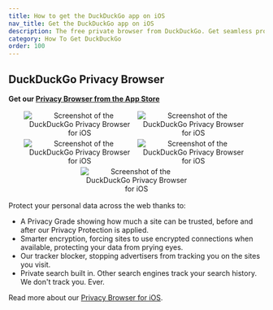 ```yaml
---
title: How to get the DuckDuckGo app on iOS
nav_title: Get the DuckDuckGo app on iOS
description: The free private browser from DuckDuckGo. Get seamless protection while you search and browse, plus access to tracking protection for emails you receive.
category: How To Get DuckDuckGo
order: 100
---
```


<style>
    .screenshots {
        text-align: center;
    }

    .screenshots img {
        margin: 2px;
        max-width: 220px;
    }
</style>

<h2>DuckDuckGo Privacy Browser</h2>
<p>
    <strong>Get our
        <a href="https://apps.apple.com/us/app/duckduckgo-private-browser/id663592361">Privacy Browser from the App Store</a></strong>
</p>

<p class="screenshots">
    <img alt="Screenshot of the DuckDuckGo Privacy Browser for iOS" src="{{ site.baseurl }}/images/21f7744514bad221ad0f8a766bdd2824.jpg" /><img alt="Screenshot of the DuckDuckGo Privacy Browser for iOS" src="{{ site.baseurl }}/images/5c8409e322afc6bb8ba1ad6f70e61faa.jpg" /><img alt="Screenshot of the DuckDuckGo Privacy Browser for iOS"
        src="{{ site.baseurl }}/images/5d390db8fea3bde1d347ddcb1ee505ca.jpg" /><img alt="Screenshot of the DuckDuckGo Privacy Browser for iOS" src="{{ site.baseurl }}/images/fee84e7838000692cc17f63b809f86b9.jpg" /><img alt="Screenshot of the DuckDuckGo Privacy Browser for iOS" src="{{ site.baseurl }}/images/b8a3faa1bab69ac6f2b595c07cf86348.jpg" />
</p>

<p>Protect your personal data across the web thanks to:</p>

<ul>
    <li>
        A Privacy Grade showing how much a site can be trusted, before and after our
        Privacy Protection is applied.
    </li>
    <li>
        Smarter encryption, forcing sites to use encrypted connections when
        available, protecting your data from prying eyes.
    </li>
    <li>
        Our tracker blocker, stopping advertisers from tracking you on the sites you
        visit.
    </li>
    <li>
        Private search built in. Other search engines track your search history. We
        don't track you. Ever.
    </li>
</ul>
<p>
    Read more about our
    <a href="https://duckduckgo.com/app">Privacy Browser for iOS</a>.
</p>
